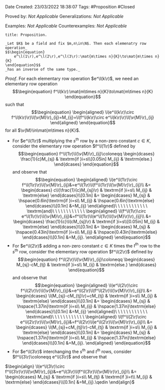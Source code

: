 <br />
<br />

Date Created: 23/03/2022 18:38:07
Tags: #Proposition #Closed 

Proved by: _Not Applicable_
Generalizations: _Not Applicable_

Examples: _Not Applicable_
Counterexamples: _Not Applicable_

``` ad-Proposition
title: Proposition.

_Let $K$ be a field and fix $m,n\in\N$. Then each elemenatry row operation_
$$\begin{equation}
    e^\l(1\r),e^\l(2\r),e^\l(3\r):\mat{m\times n}{K}\to\mat{m\times n}{K}
\end{equation}$$
_has an inverse of the same type._

```

_Proof_. For each elementary row operation $e^\l(k\r)$, we need an elementary row operation
$$\begin{equation}
    f^\l(k\r):\mat{m\times n}{K}\to\mat{m\times n}{K}
\end{equation}$$
such that
$$\begin{equation}
    \begin{aligned}
        \l(e^\l(k\r)\circ f^\l(k\r)\r)\l(\v{M}\r)_{ij}=M_{ij}=\l(f^\l(k\r)\circ e^\l(k\r)\r)\l(\v{M}\r)_{ij}
    \end{aligned}
\end{equation}$$
for all $\v{M}\in\mat{m\times n}{K}$.

* For $e^\l(1\r)$ multiplying the $s^\textrm{th}$ row by a non-zero constant $c\in K$, consider the elementary row operation $f^\l(1\r)$ defined by
$$\begin{equation}
    f^\l(1\r)\l(\v{M}\r)_{ij}\coloneqq
        \begin{dcases}
            \frac{1}{c}M_{sj} & \textrm{if }i=s\\[0.05in]
            M_{ij} & \textrm{else.}
        \end{dcases}
\end{equation}$$
and observe that
$$\begin{equation}
    \begin{aligned}
        \l(e^\l(1\r)\circ f^\l(1\r)\r)\l(\v{M}\r)_{ij}&=e^\l(1\r)\l(f^\l(1\r)\l(\v{M}\r)\r)_{ij}\\
        &=
            \begin{dcases}
                c\l(\frac{1}{c}M_{sj}\r) & \textrm{if }i=s\\
                M_{ij} & \textrm{else}
            \end{dcases}\\[0.1in]
        &=
            \begin{dcases}
                M_{sj} & \hspace{0.6in}\textrm{if }i=s\\
                M_{ij} & \hspace{0.6in}\textrm{else}
            \end{dcases}\\[0.1in]
        &=M_{ij}
    \end{aligned}\ \ \ \ \ \ \ \ \ \ \ \ \textrm{and}\ \ \ \ \ \ \ \ \ \ \ \ 
    \begin{aligned}
        \l(f^\l(1\r)\circ e^\l(1\r)\r)\l(\v{M}\r)_{ij}&=f^\l(1\r)\l(e^\l(1\r)\l(\v{M}\r)\r)_{ij}\\
        &=
            \begin{dcases}
                \frac{1}{c}\l(cM_{sj}\r) & \textrm{if }i=s\\[0.05in]
                M_{ij} & \textrm{else}
            \end{dcases}\\[0.1in]
        &=
            \begin{dcases}
                M_{sj} & \hspace{0.43in}\textrm{if }i=s\\
                M_{ij} & \hspace{0.43in}\textrm{else}
            \end{dcases}\\[0.1in]
        &=M_{ij}.
    \end{aligned}
\end{equation}$$
* For $e^\l(2\r)$ adding a non-zero constant $c\in K$ times the $t^\textrm{th}$ row to the $s^\textrm{th}$ row, consider the elementary row operation $f^\l(2\r)$ defined by
$$\begin{equation}
    f^\l(2\r)\l(\v{M}\r)_{ij}\coloneqq
        \begin{dcases}
            M_{sj}-cM_{tj} & \textrm{if }i=s\\
            M_{ij} & \textrm{else.}
        \end{dcases}
\end{equation}$$
and observe that
$$\begin{equation}
    \begin{aligned}
        \l(e^\l(2\r)\circ f^\l(2\r)\r)\l(\v{M}\r)_{ij}&=e^\l(2\r)\l(f^\l(2\r)\l(\v{M}\r)\r)_{ij}\\
        &=
            \begin{dcases}
                \l(M_{sj}-cM_{tj}\r)+cM_{tj} & \textrm{if }i=s\\
                M_{ij} & \textrm{else}
            \end{dcases}\\[0.1in]
        &=
            \begin{dcases}
                M_{sj} & \hspace{1.37in}\textrm{if }i=s\\
                M_{ij} & \hspace{1.37in}\textrm{else}
            \end{dcases}\\[0.1in]
        &=M_{ij}
    \end{aligned}\ \ \ \ \ \ \ \ \ \ \ \ \textrm{and}\ \ \ \ \ \ \ \ \ \ \ \ 
    \begin{aligned}
        \l(f^\l(2\r)\circ e^\l(2\r)\r)\l(\v{M}\r)_{ij}&=f^\l(2\r)\l(e^\l(2\r)\l(\v{M}\r)\r)_{ij}\\
        &=
            \begin{dcases}
                \l(M_{sj}+cM_{tj}\r)-cM_{tj} & \textrm{if }i=s\\
                M_{ij} & \textrm{else}
            \end{dcases}\\[0.1in]
        &=
            \begin{dcases}
                M_{sj} & \hspace{1.37in}\textrm{if }i=s\\
                M_{ij} & \hspace{1.37in}\textrm{else}
            \end{dcases}\\[0.1in]
        &=M_{ij}.
    \end{aligned}
\end{equation}$$
* For $e^\l(3\r)$ interchanging the $s^\textrm{th}$ and $t^\textrm{th}$ rows, consider $f^\l(3\r)\coloneqq e^\l(3\r)$ and observe that

$\begin{align}
    \l(e^\l(3\r)\circ f^\l(3\r)\r)\l(\v{M}\r)_{ij}&=e^\l(3\r)\l(f^\l(3\r)\l(\v{M}\r)\r)_{ij}\\
    &=
        \begin{dcases}
            M_{sj} & \textrm{if }i=s\\
            M_{tj} & \textrm{if }i=t\\
            M_{ij} & \textrm{else}
        \end{dcases}\\[0.1in]
    &=M_{ij}.\qedin
\end{align}$
